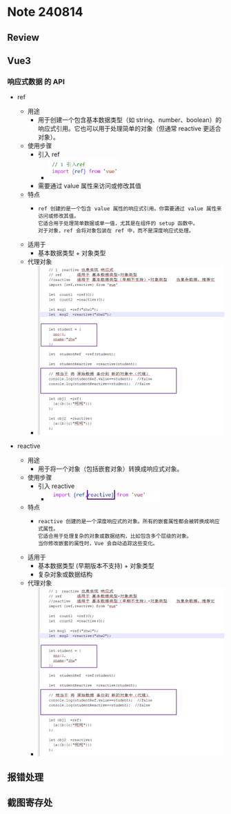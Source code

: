 # Note 240814

## Review

## Vue3

### 响应式数据 的 API

- ref
    - 用途
        - 用于创建一个包含基本数据类型（如 string、number、boolean）的响应式引用。它也可以用于处理简单的对象（但通常 reactive
          更适合对象）。
    - 使用步骤
        - 引入 ref
            - ![img.png](img.png)
        - 需要通过 value 属性来访问或修改其值
    - 特点
        - ``````      
          ref 创建的是一个包含 value 属性的响应式引用。你需要通过 value 属性来访问或修改其值。
          它适合用于处理简单数据或单一值，尤其是在组件的 setup 函数中。
          对于对象，ref 会将对象包装在 ref 中，而不是深度响应式处理。
    - 适用于
        - 基本数据类型 + 对象类型
    - 代理对象
        - ![img_2.png](img_2.png)

- reactive
    - 用途
        - 用于将一个对象（包括嵌套对象）转换成响应式对象。
    - 使用步骤
        - 引入 reactive
            - ![img_1.png](img_1.png)
    - 特点
        - ``````
          reactive 创建的是一个深度响应式的对象。所有的嵌套属性都会被转换成响应式属性。
          它适合用于处理复杂的对象或数据结构，比如包含多个层级的对象。
          当你修改嵌套的属性时，Vue 会自动追踪这些变化。
    - 适用于
        - 基本数据类型 (早期版本不支持) + 对象类型
        - 复杂对象或数据结构
    - 代理对象
        - ![img_2.png](img_2.png)

## 报错处理

## 截图寄存处
